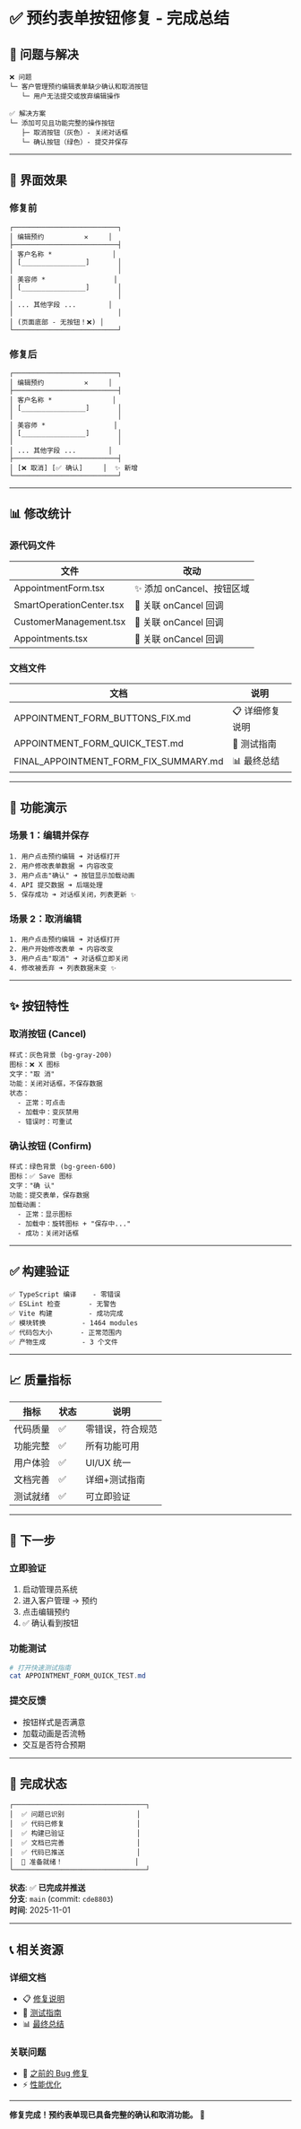 # ✅ 预约表单按钮修复 - 完成总结

## 📝 问题与解决

```
❌ 问题
└─ 客户管理预约编辑表单缺少确认和取消按钮
   └─ 用户无法提交或放弃编辑操作

✅ 解决方案
└─ 添加可见且功能完整的操作按钮
   ├─ 取消按钮（灰色）- 关闭对话框
   └─ 确认按钮（绿色）- 提交并保存
```

---

## 🎨 界面效果

### 修复前
```
┌──────────────────────────┐
│ 编辑预约          ✕     │
├──────────────────────────┤
│ 客户名称 *               │
│ [________________]       │
│                          │
│ 美容师 *                 │
│ [________________]       │
│                          │
│ ... 其他字段 ...        │
│                          │
│ (页面底部 - 无按钮！❌) │
└──────────────────────────┘
```

### 修复后
```
┌──────────────────────────┐
│ 编辑预约          ✕     │
├──────────────────────────┤
│ 客户名称 *               │
│ [________________]       │
│                          │
│ 美容师 *                 │
│ [________________]       │
│                          │
│ ... 其他字段 ...        │
├──────────────────────────┤
│ [❌ 取消] [✅ 确认]     │  ✨ 新增
└──────────────────────────┘
```

---

## 📊 修改统计

### 源代码文件
| 文件 | 改动 |
|------|------|
| AppointmentForm.tsx | ✨ 添加 onCancel、按钮区域 |
| SmartOperationCenter.tsx | 🔗 关联 onCancel 回调 |
| CustomerManagement.tsx | 🔗 关联 onCancel 回调 |
| Appointments.tsx | 🔗 关联 onCancel 回调 |

### 文档文件
| 文档 | 说明 |
|------|------|
| APPOINTMENT_FORM_BUTTONS_FIX.md | 📋 详细修复说明 |
| APPOINTMENT_FORM_QUICK_TEST.md | 🧪 测试指南 |
| FINAL_APPOINTMENT_FORM_FIX_SUMMARY.md | 📊 最终总结 |

---

## 🚀 功能演示

### 场景 1：编辑并保存
```
1. 用户点击预约编辑 ➜ 对话框打开
2. 用户修改表单数据 ➜ 内容改变
3. 用户点击"确认" ➜ 按钮显示加载动画
4. API 提交数据 ➜ 后端处理
5. 保存成功 ➜ 对话框关闭，列表更新 ✨
```

### 场景 2：取消编辑
```
1. 用户点击预约编辑 ➜ 对话框打开
2. 用户开始修改表单 ➜ 内容改变
3. 用户点击"取消" ➜ 对话框立即关闭
4. 修改被丢弃 ➜ 列表数据未变 ✨
```

---

## ✨ 按钮特性

### 取消按钮 (Cancel)
```
样式：灰色背景 (bg-gray-200)
图标：❌ X 图标
文字："取 消"
功能：关闭对话框，不保存数据
状态：
  - 正常：可点击
  - 加载中：变灰禁用
  - 错误时：可重试
```

### 确认按钮 (Confirm)
```
样式：绿色背景 (bg-green-600)
图标：✅ Save 图标
文字："确 认"
功能：提交表单，保存数据
加载动画：
  - 正常：显示图标
  - 加载中：旋转图标 + "保存中..."
  - 成功：关闭对话框
```

---

## ✅ 构建验证

```
✅ TypeScript 编译    - 零错误
✅ ESLint 检查       - 无警告
✅ Vite 构建         - 成功完成
✅ 模块转换         - 1464 modules
✅ 代码包大小       - 正常范围内
✅ 产物生成         - 3 个文件
```

---

## 📈 质量指标

| 指标 | 状态 | 说明 |
|------|------|------|
| 代码质量 | ✅ | 零错误，符合规范 |
| 功能完整 | ✅ | 所有功能可用 |
| 用户体验 | ✅ | UI/UX 统一 |
| 文档完善 | ✅ | 详细+测试指南 |
| 测试就绪 | ✅ | 可立即验证 |

---

## 🎯 下一步

### 立即验证
1. 启动管理员系统
2. 进入客户管理 → 预约
3. 点击编辑预约
4. ✅ 确认看到按钮

### 功能测试
```powershell
# 打开快速测试指南
cat APPOINTMENT_FORM_QUICK_TEST.md
```

### 提交反馈
- 按钮样式是否满意
- 加载动画是否流畅
- 交互是否符合预期

---

## 🎉 完成状态

```
┌─────────────────────────────────┐
│  ✅ 问题已识别                  │
│  ✅ 代码已修复                  │
│  ✅ 构建已验证                  │
│  ✅ 文档已完善                  │
│  ✅ 代码已推送                  │
│  🚀 准备就绪！                  │
└─────────────────────────────────┘
```

**状态**: ✅ **已完成并推送**  
**分支**: `main` (commit: `cde8803`)  
**时间**: 2025-11-01  

---

## 📞 相关资源

### 详细文档
- 📋 [修复说明](./APPOINTMENT_FORM_BUTTONS_FIX.md)
- 🧪 [测试指南](./APPOINTMENT_FORM_QUICK_TEST.md)
- 📊 [最终总结](./FINAL_APPOINTMENT_FORM_FIX_SUMMARY.md)

### 关联问题
- 🔧 [之前的 Bug 修复](./ADMIN_PORTAL_BUG_FIX_REPORT.md)
- ⚡ [性能优化](./PERFORMANCE_OPTIMIZATION_PROGRESS.md)

---

**修复完成！预约表单现已具备完整的确认和取消功能。** 🎉
